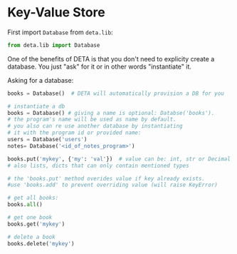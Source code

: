 # Key-Value Store

First import `Database` from `deta.lib`:

```python
from deta.lib import Database
```

One of the benefits of DETA is that you don't need to explicity create a database. You just "ask" for it or in other words "instantiate" it.

Asking for a database:

```python
books = Database()  # DETA will automatically provision a DB for you
```

```python
# instantiate a db
books = Database() # giving a name is optional: Databse('books'). 
# the program's name will be used as name by default.
# you also can re use another database by instantiating 
# it with the program id or provided name: 
users = Database('users')
notes= Database('<id_of_notes_program>')

books.put('mykey', {'my': 'val'})  # value can be: int, str or Decimal
# also lists, dicts that can only contain mentioned types

# the 'books.put' method overides value if key already exists. 
#use 'books.add' to prevent overriding value (will raise KeyError)

# get all books:
books.all()

# get one book
books.get('mykey')

# delete a book
books.delete('mykey')
```

